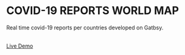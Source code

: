 # COVID-19 REPORTS WORLD MAP

Real time covid-19 reports per countries developed on Gatbsy.

<br><a href="https://covid-19-dd7e1.web.app/">Live Demo</a>
